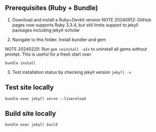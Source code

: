 Prerequisites (Ruby + Bundle)
-----------------------------
1. Download and install a Ruby+Devkit version
NOTE 20240912: GitHub pages now supports Ruby 3.3.4, but still limits support to
jekyll packages including jekyll-scholar

2. Navigate to this folder. Install bundler and gem

NOTE 20240220: Run `gem uninstall -aIx` to uninstall all gems without prompt.
This is useful for a fresh start over.

`bundle install`

3. Test installation status by checking jekyll version 
`jekyll -v`

Test site locally
-----------------
`bundle exec jekyll serve --livereload`

Build site locally
------------------
`bundle exec jekyll build`
